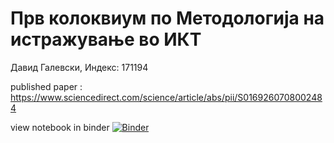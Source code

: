 # Прв колоквиум по Методологија на истражување во ИКТ

Давид Галевски,
Индекс: 171194

published paper : https://www.sciencedirect.com/science/article/abs/pii/S0169260708002484

view notebook in binder [![Binder](https://mybinder.org/badge_logo.svg)](https://mybinder.org/v2/gh/becutandavid/ikt_kolokvium1/HEAD?filepath=kolokvium.ipynb)
